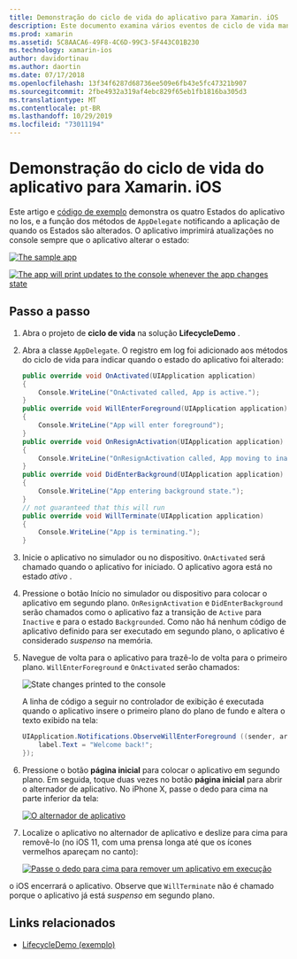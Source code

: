 ```yaml
---
title: Demonstração do ciclo de vida do aplicativo para Xamarin. iOS
description: Este documento examina vários eventos de ciclo de vida manipulados pelo representante do aplicativo em um aplicativo iOS, demonstrando quando e como esses eventos são tratados.
ms.prod: xamarin
ms.assetid: 5C8AACA6-49F8-4C6D-99C3-5F443C01B230
ms.technology: xamarin-ios
author: davidortinau
ms.author: daortin
ms.date: 07/17/2018
ms.openlocfilehash: 13f34f6287d68736ee509e6fb43e5fc47321b907
ms.sourcegitcommit: 2fbe4932a319af4ebc829f65eb1fb1816ba305d3
ms.translationtype: MT
ms.contentlocale: pt-BR
ms.lasthandoff: 10/29/2019
ms.locfileid: "73011194"
---
```

# <a name="application-lifecycle-demo-for-xamarinios"></a>Demonstração do ciclo de vida do aplicativo para Xamarin. iOS

Este artigo e [código de exemplo](https://docs.microsoft.com/samples/xamarin/ios-samples/lifecycledemo) demonstra os quatro Estados do aplicativo no Ios, e a função dos métodos de `AppDelegate` notificando a aplicação de quando os Estados são alterados. O aplicativo imprimirá atualizações no console sempre que o aplicativo alterar o estado:

[![](application-lifecycle-demo-images/image3-sml.png "The sample app")](application-lifecycle-demo-images/image3.png#lightbox)

[![](application-lifecycle-demo-images/image4.png "The app will print updates to the console whenever the app changes state")](application-lifecycle-demo-images/image4.png#lightbox)

## <a name="walkthrough"></a>Passo a passo

1. Abra o projeto de **ciclo de vida** na solução **LifecycleDemo** .
1. Abra a classe `AppDelegate`. O registro em log foi adicionado aos métodos do ciclo de vida para indicar quando o estado do aplicativo foi alterado:

    ```csharp
    public override void OnActivated(UIApplication application)
    {
        Console.WriteLine("OnActivated called, App is active.");
    }
    public override void WillEnterForeground(UIApplication application)
    {
        Console.WriteLine("App will enter foreground");
    }
    public override void OnResignActivation(UIApplication application)
    {
        Console.WriteLine("OnResignActivation called, App moving to inactive state.");
    }
    public override void DidEnterBackground(UIApplication application)
    {
        Console.WriteLine("App entering background state.");
    }
    // not guaranteed that this will run
    public override void WillTerminate(UIApplication application)
    {
        Console.WriteLine("App is terminating.");
    }
    ```

1. Inicie o aplicativo no simulador ou no dispositivo. `OnActivated` será chamado quando o aplicativo for iniciado. O aplicativo agora está no estado _ativo_ .
1. Pressione o botão Início no simulador ou dispositivo para colocar o aplicativo em segundo plano. `OnResignActivation` e `DidEnterBackground` serão chamados como o aplicativo faz a transição de `Active` para `Inactive` e para o estado `Backgrounded`. Como não há nenhum código de aplicativo definido para ser executado em segundo plano, o aplicativo é considerado _suspenso_ na memória.
1. Navegue de volta para o aplicativo para trazê-lo de volta para o primeiro plano. `WillEnterForeground` e `OnActivated` serão chamados:

    ![](application-lifecycle-demo-images/image4.png "State changes printed to the console")

    A linha de código a seguir no controlador de exibição é executada quando o aplicativo insere o primeiro plano do plano de fundo e altera o texto exibido na tela:

    ```csharp
    UIApplication.Notifications.ObserveWillEnterForeground ((sender, args) => {
        label.Text = "Welcome back!";
    });
    ```

1. Pressione o botão **página inicial** para colocar o aplicativo em segundo plano. Em seguida, toque duas vezes no botão **página inicial** para abrir o alternador de aplicativo. No iPhone X, passe o dedo para cima na parte inferior da tela:

    [![O alternador de aplicativo](application-lifecycle-demo-images/app-switcher-sml.png "O alternador de aplicativo")](application-lifecycle-demo-images/app-switcher.png#lightbox)
  
1. Localize o aplicativo no alternador de aplicativo e deslize para cima para removê-lo (no iOS 11, com uma prensa longa até que os ícones vermelhos apareçam no canto):

    [![Passe o dedo para cima para remover um aplicativo em execução](application-lifecycle-demo-images/app-switcher-swipe-sml.png "Passe o dedo para cima para remover um aplicativo em execução")](application-lifecycle-demo-images/app-switcher-swipe.png#lightbox)

o iOS encerrará o aplicativo. Observe que `WillTerminate` não é chamado porque o aplicativo já está _suspenso_ em segundo plano.

## <a name="related-links"></a>Links relacionados

- [LifecycleDemo (exemplo)](https://docs.microsoft.com/samples/xamarin/ios-samples/lifecycledemo)
